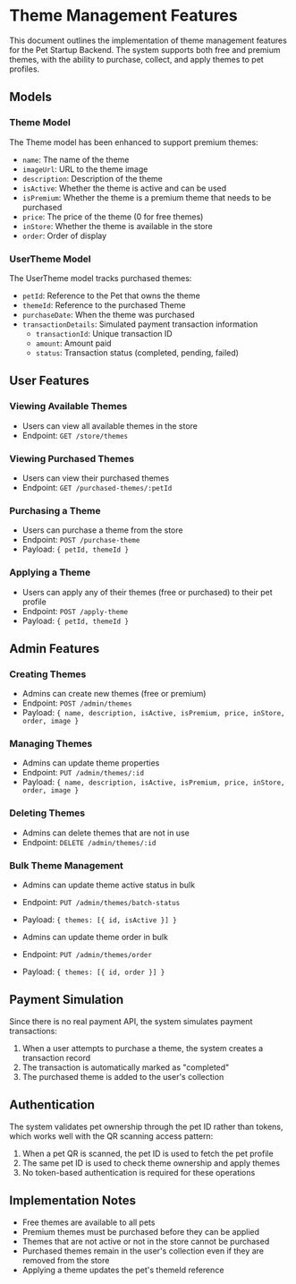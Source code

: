 # Theme Management Features

This document outlines the implementation of theme management features for the Pet Startup Backend. The system supports both free and premium themes, with the ability to purchase, collect, and apply themes to pet profiles.

## Models

### Theme Model
The Theme model has been enhanced to support premium themes:

- `name`: The name of the theme
- `imageUrl`: URL to the theme image
- `description`: Description of the theme
- `isActive`: Whether the theme is active and can be used
- `isPremium`: Whether the theme is a premium theme that needs to be purchased
- `price`: The price of the theme (0 for free themes)
- `inStore`: Whether the theme is available in the store
- `order`: Order of display

### UserTheme Model
The UserTheme model tracks purchased themes:

- `petId`: Reference to the Pet that owns the theme
- `themeId`: Reference to the purchased Theme
- `purchaseDate`: When the theme was purchased
- `transactionDetails`: Simulated payment transaction information
  - `transactionId`: Unique transaction ID
  - `amount`: Amount paid
  - `status`: Transaction status (completed, pending, failed)

## User Features

### Viewing Available Themes
- Users can view all available themes in the store
- Endpoint: `GET /store/themes`

### Viewing Purchased Themes
- Users can view their purchased themes
- Endpoint: `GET /purchased-themes/:petId`

### Purchasing a Theme
- Users can purchase a theme from the store
- Endpoint: `POST /purchase-theme`
- Payload: `{ petId, themeId }`

### Applying a Theme
- Users can apply any of their themes (free or purchased) to their pet profile
- Endpoint: `POST /apply-theme`
- Payload: `{ petId, themeId }`

## Admin Features

### Creating Themes
- Admins can create new themes (free or premium)
- Endpoint: `POST /admin/themes`
- Payload: `{ name, description, isActive, isPremium, price, inStore, order, image }`

### Managing Themes
- Admins can update theme properties
- Endpoint: `PUT /admin/themes/:id`
- Payload: `{ name, description, isActive, isPremium, price, inStore, order, image }`

### Deleting Themes
- Admins can delete themes that are not in use
- Endpoint: `DELETE /admin/themes/:id`

### Bulk Theme Management
- Admins can update theme active status in bulk
- Endpoint: `PUT /admin/themes/batch-status`
- Payload: `{ themes: [{ id, isActive }] }`

- Admins can update theme order in bulk
- Endpoint: `PUT /admin/themes/order`
- Payload: `{ themes: [{ id, order }] }`

## Payment Simulation

Since there is no real payment API, the system simulates payment transactions:

1. When a user attempts to purchase a theme, the system creates a transaction record
2. The transaction is automatically marked as "completed"
3. The purchased theme is added to the user's collection

## Authentication

The system validates pet ownership through the pet ID rather than tokens, which works well with the QR scanning access pattern:

1. When a pet QR is scanned, the pet ID is used to fetch the pet profile
2. The same pet ID is used to check theme ownership and apply themes
3. No token-based authentication is required for these operations

## Implementation Notes

- Free themes are available to all pets
- Premium themes must be purchased before they can be applied
- Themes that are not active or not in the store cannot be purchased
- Purchased themes remain in the user's collection even if they are removed from the store
- Applying a theme updates the pet's themeId reference 